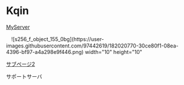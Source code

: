 <!DOCTYPE html>
<html>
  <body>
    <h1>Kqin</h1>
  </body>

  <body>
    <p><a href=https://discord.gg/CMGt4yr8yT>MyServer</a></p>
 　![s256_f_object_155_0bg](https://user-images.githubusercontent.com/97442619/182020770-30ce80f1-08ea-4396-bf97-a4a298e9f446.png) width="10" height="10"
  </body>
  


  <body>
    <p><a href=main.html>サブページ2</a></p>
  </body>
  
  <body>
    <p>サポートサーバ</p>
    <body>


</html>
